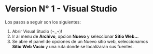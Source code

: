 ﻿# Version N° 1 - Visual Studio

Los pasos a seguir son los siguientes:

1. Abrir Visual Studio (¬_¬)!
2. Ir al menu de **Archivo**, opcion **Nuevo** y seleccionar **Sitio Web...**
3. Se abre el panel de opciones de un Nuevo sitio web, seleccionamos **Sitio Web Vacio** y una ruta donde se localizaran sus fuentes.
